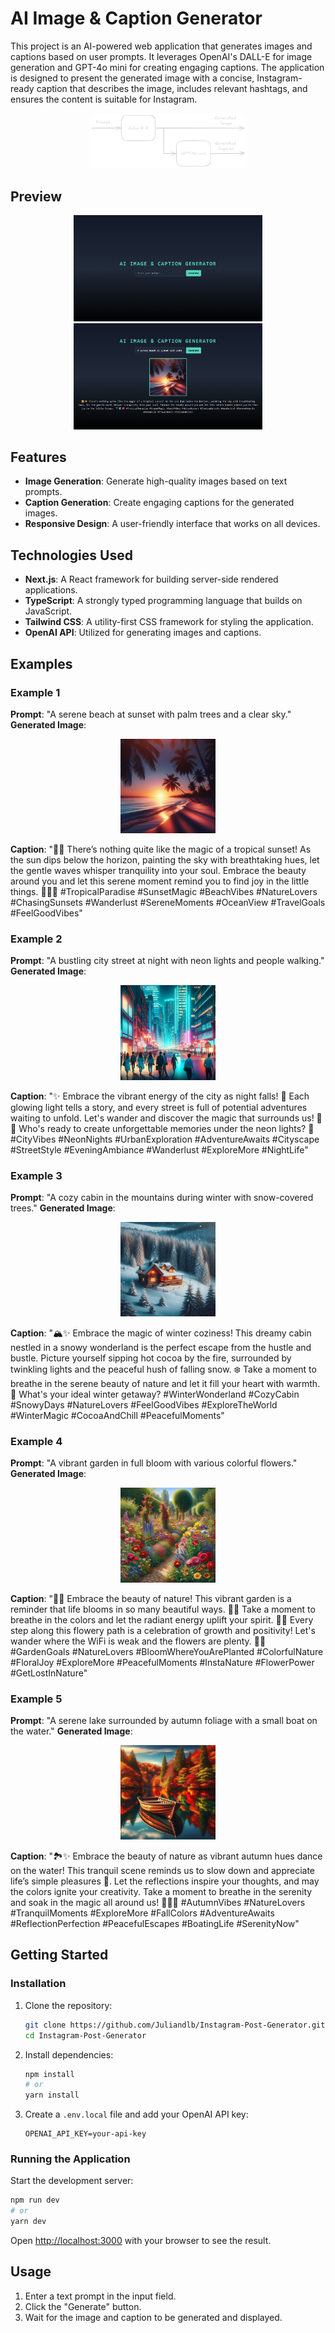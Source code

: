 # AI Image & Caption Generator

This project is an AI-powered web application that generates images and captions based on user prompts. It leverages OpenAI's DALL-E for image generation and GPT-4o mini for creating engaging captions. The application is designed to present the generated image with a concise, Instagram-ready caption that describes the image, includes relevant hashtags, and ensures the content is suitable for Instagram. 

<div align="center">
  <img src="images/Flow_Diagram.png" alt="Flow Diagram" width="50%">
</div>

## Preview
<div align="center">
  <img src="images/preview.png" alt="Preview of the AI Image & Caption Generator" width="60%">
</div>
<div align="center">
  <img src="images/preview_response.png" alt="Preview of the AI Image & Caption Generator" width="60%">
</div>

## Features

- **Image Generation**: Generate high-quality images based on text prompts.
- **Caption Generation**: Create engaging captions for the generated images.
- **Responsive Design**: A user-friendly interface that works on all devices.

## Technologies Used

- **Next.js**: A React framework for building server-side rendered applications.
- **TypeScript**: A strongly typed programming language that builds on JavaScript.
- **Tailwind CSS**: A utility-first CSS framework for styling the application.
- **OpenAI API**: Utilized for generating images and captions.

## Examples

### Example 1
**Prompt**: "A serene beach at sunset with palm trees and a clear sky."
**Generated Image**:

<div align="center">
  <img src="images/example1.png" alt="Generated Image 1" width="30%">
</div>

**Caption**: "🌅✨ There’s nothing quite like the magic of a tropical sunset! As the sun dips below the horizon, painting the sky with breathtaking hues, let the gentle waves whisper tranquility into your soul. Embrace the beauty around you and let this serene moment remind you to find joy in the little things. 🌴🌊💖 #TropicalParadise #SunsetMagic #BeachVibes #NatureLovers #ChasingSunsets #Wanderlust #SereneMoments #OceanView #TravelGoals #FeelGoodVibes"

### Example 2
**Prompt**: "A bustling city street at night with neon lights and people walking."
**Generated Image**:
<div align="center">
  <img src="images/example2.png" alt="Generated Image 2" width="30%">
</div>

**Caption**: "✨ Embrace the vibrant energy of the city as night falls! 💫 Each glowing light tells a story, and every street is full of potential adventures waiting to unfold. Let's wander and discover the magic that surrounds us! 🌃✨ Who's ready to create unforgettable memories under the neon lights? 💖 #CityVibes #NeonNights #UrbanExploration #AdventureAwaits #Cityscape #StreetStyle #EveningAmbiance #Wanderlust #ExploreMore #NightLife"

### Example 3
**Prompt**: "A cozy cabin in the mountains during winter with snow-covered trees."
**Generated Image**:
<div align="center">
  <img src="images/example3.png" alt="Generated Image 3" width="30%">
</div>

**Caption**: "🏔️✨ Embrace the magic of winter coziness! This dreamy cabin nestled in a snowy wonderland is the perfect escape from the hustle and bustle. Picture yourself sipping hot cocoa by the fire, surrounded by twinkling lights and the peaceful hush of falling snow. ❄️ Take a moment to breathe in the serene beauty of nature and let it fill your heart with warmth. 🌟 What's your ideal winter getaway? #WinterWonderland #CozyCabin #SnowyDays #NatureLovers #FeelGoodVibes #ExploreTheWorld #WinterMagic #CocoaAndChill #PeacefulMoments"

### Example 4
**Prompt**: "A vibrant garden in full bloom with various colorful flowers."
**Generated Image**:
<div align="center">
  <img src="images/example4.png" alt="Generated Image 4" width="30%">
</div>

**Caption**: "🌺✨ Embrace the beauty of nature! This vibrant garden is a reminder that life blooms in so many beautiful ways. 🌼🌿 Take a moment to breathe in the colors and let the radiant energy uplift your spirit. 🌈💖 Every step along this flowery path is a celebration of growth and positivity! Let's wander where the WiFi is weak and the flowers are plenty. 🌸🌞 #GardenGoals #NatureLovers #BloomWhereYouArePlanted #ColorfulNature #FloralJoy #ExploreMore #PeacefulMoments #InstaNature #FlowerPower #GetLostInNature"

### Example 5
**Prompt**: "A serene lake surrounded by autumn foliage with a small boat on the water."
**Generated Image**:
<div align="center">
  <img src="images/example5.png" alt="Generated Image 5" width="30%">
</div>

**Caption**: "🏞️✨ Embrace the beauty of nature as vibrant autumn hues dance on the water! This tranquil scene reminds us to slow down and appreciate life’s simple pleasures 🌅. Let the reflections inspire your thoughts, and may the colors ignite your creativity. Take a moment to breathe in the serenity and soak in the magic all around us! 🍂🚣‍♂️ #AutumnVibes #NatureLovers #TranquilMoments #ExploreMore #FallColors #AdventureAwaits #ReflectionPerfection #PeacefulEscapes #BoatingLife #SerenityNow"

## Getting Started

### Installation

1. Clone the repository:
   ```bash
   git clone https://github.com/Juliandlb/Instagram-Post-Generator.git
   cd Instagram-Post-Generator
   ```

2. Install dependencies:
   ```bash
   npm install
   # or
   yarn install
   ```

3. Create a `.env.local` file and add your OpenAI API key:
   ```env
   OPENAI_API_KEY=your-api-key
   ```

### Running the Application

Start the development server:
```bash
npm run dev
# or
yarn dev
```

Open [http://localhost:3000](http://localhost:3000) with your browser to see the result.

## Usage

1. Enter a text prompt in the input field.
2. Click the "Generate" button.
3. Wait for the image and caption to be generated and displayed.

